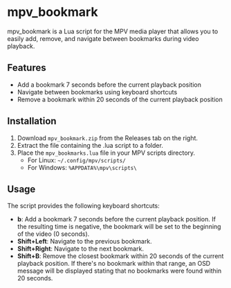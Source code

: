 # mpv_bookmark

mpv_bookmark is a Lua script for the MPV media player that allows you to easily add, remove, and navigate between bookmarks during video playback.

## Features

- Add a bookmark 7 seconds before the current playback position
- Navigate between bookmarks using keyboard shortcuts
- Remove a bookmark within 20 seconds of the current playback position

## Installation

1. Download `mpv_bookmark.zip` from the Releases tab on the right.
2. Extract the file containing the .lua script to a folder. 
3. Place the `mpv_bookmarks.lua` file in your MPV scripts directory.
   - For Linux: `~/.config/mpv/scripts/`
   - For Windows: `%APPDATA%\mpv\scripts\`

## Usage

The script provides the following keyboard shortcuts:

- **b**: Add a bookmark 7 seconds before the current playback position. If the resulting time is negative, the bookmark will be set to the beginning of the video (0 seconds).
- **Shift+Left**: Navigate to the previous bookmark.
- **Shift+Right**: Navigate to the next bookmark.
- **Shift+B**: Remove the closest bookmark within 20 seconds of the current playback position. If there's no bookmark within that range, an OSD message will be displayed stating that no bookmarks were found within 20 seconds.
